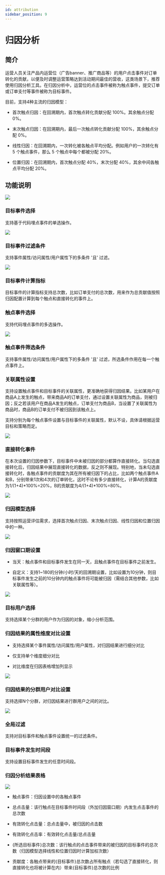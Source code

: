 ```yaml
---
id: attribution
sidebar_position: 9
---
```


# 归因分析

## 简介[](#jian-jie)

运营人员关注产品内运营位（广告banner、推广商品等）的用户点击事件对订单转化的贡献，以便及时调整运营策略达到活动期间最佳的营收，这类场景下，推荐使用归因分析工具。在归因分析中，运营位的点击事件被称为触点事件，提交订单或订单支付等事件被称为目标事件。

目前，支持4种主流的归因模型：

* 首次触点归因：在回溯期内，首次触点转化贡献分配 100%。其余触点分配 0%。
    
* 末次触点归因：在回溯期内，最后一次触点转化贡献分配 100%，其余触点分配 0%。
    
* 线性归因：在回溯期内，一次转化被各触点平均分配。例如用户的一次转化有 5 个触点事件，那么 5 个触点中每个都被分配 20%。
    
* 位置归因：在回溯期内，首次触点分配 40%，末次分配 40%，其余中间各触点平均分配 20%。
    

## 功能说明[](#gong-neng-shuo-ming)

![](/img/assets-M2qbZInaXgdm8kkNosp-Maup1f7wL-Wv1YktAUG-Mav8BRk0ZPK7RyMudtJimage.png)


### 目标事件选择[](#1-mu-biao-shi-jian-xuan-ze)

支持基于代码埋点事件的单选操作。

![](/img/assets-M2qbZInaXgdm8kkNosp-Mav9ENC428NY5Sm8ZUq-MavBKwamnQZ7iIo705vimage.png)


### 目标事件过滤条件[](#2-mu-biao-shi-jian-guo-lv-tiao-jian)

支持事件属性/访问属性/用户属性下的多条件 '且' 过滤。

![](/img/assets-M2qbZInaXgdm8kkNosp-MavCHgGVbJ-7NMUAx6g-MavDA3laRlNDcTDFG5Qimage.png)


### 目标事件计算指标[](#3-mu-biao-shi-jian-ji-suan-zhi-biao)

目标事件的计算指标支持总次数，比如订单支付的总次数，用来作为总贡献值按照归因配置计算到每个触点和直接转化的事件上。


### 触点事件选择[](#4-chu-dian-shi-jian-xuan-ze)

支持代码埋点事件的多选操作。

![](/img/assets-M2qbZInaXgdm8kkNosp-MavE3hfiPKdhtNSJyPq-MavFvceCW42Flioe6m0image.png)


### 触点事件筛选条件[](#5-chu-dian-shi-jian-shai-xuan-tiao-jian)

支持事件属性/访问属性/用户属性下的多条件 '且' 过滤，所选条件作用在每一个触点事件上。


### 关联属性设置[](#6-guan-lian-shu-xing-she-zhi)

支持设置触点事件和目标事件的关联属性，更准确地获得归因结果。比如某用户在商品A上发生的触点，带来商品A的订单支付，通过设置关联属性为商品，则被归因；反之若该用户在商品A发生的触点，订单支付为商品B，当设置了关联属性为商品时，商品B的订单支付不被归因到该触点上。

支持分别为每个触点事件设置与目标事件的关联属性，默认不设，具体请根据运营目标和策略而定。

![](/img/assets-M2qbZInaXgdm8kkNosp-MavE3hfiPKdhtNSJyPq-MavJ9PTKRuHaiHLYEScimage.png)


### 直接转化事件[](#7-zhi-jie-zhuan-hua-shi-jian)

在本次设置的归因参数下，目标事件中未被归因的部分都算作直接转化。当勾选直接转化后，归因结果中展现直接转化的数据，反之则不展现。特别地，当未勾选直接转化时，各触点事件的贡献度为其在所有被归因下的占比，比如两个触点事件A和B，分别带来1次和4次的订单转化，这时不论有多少直接转化，计算A的贡献度为1/(1+4)\*100%=20%，B的贡献度为4/(1+4)\*100%=80%。

![](/img/assets-M2qbZInaXgdm8kkNosp-Max7cunWvA0B7ZtP8eF-MaxbR8lizJE_gPs7K6vimage.png)


### 归因模型选择[](#8-gui-yin-mo-xing-xuan-ze)

支持按照运营评估需求，选择首次触点归因、末次触点归因、线性归因和位置归因中的一种。

![](/img/assets-M2qbZInaXgdm8kkNosp-Max7cunWvA0B7ZtP8eF-MaxbJC5JMiz57homjqyimage.png)


### 归因窗口期设置[](#9-gui-yin-chuang-kou-qi-she-zhi)

* 当天：触点事件和目标事件发生在同一天，且触点事件在目标事件之前发生。
    
* 自定义：支持1~180的分钟/小时/天的回溯期设置，比如设置为10分钟，则目标事件发生之前的10分钟内的触点事件将可能被归因（需结合其他参数，比如关联属性等）。
    
![](/img/assets-M2qbZInaXgdm8kkNosp-MavLx6oncTGFoMQvMSC-MavMEeHz_Nr5lWvm7HBimage.png)


### 目标用户选择[](#10-mu-biao-yong-hu-xuan-ze)

支持选择某个分群的用户作为归因的对象，缩小分析范围。


### 归因结果的属性维度对比设置[](#11-gui-yin-jie-guo-de-shu-xing-wei-du-dui-bi-she-zhi)

* 支持选择某个事件属性/访问属性/用户属性，对归因结果进行细分对比
    
* 仅支持单个维度细分对比
    
* 对比维度在归因表格增加列显示
    
![](/img/assets-M2qbZInaXgdm8kkNosp-Max7cunWvA0B7ZtP8eF-MaxaKeouu8A-zmv0wuzimage.png)


### 归因结果的分群用户对比设置[](#12-gui-yin-jie-guo-de-fen-qun-yong-hu-dui-bi-she-zhi)

支持选择N个分群，对归因结果进行群用户之间的对比。

![](/img/assets-M2qbZInaXgdm8kkNosp-Max7cunWvA0B7ZtP8eF-Maxc-IbxUX-h_X2l-x5image.png)


### 全局过滤[](#13-quan-ju-guo-lv)

支持对目标事件和触点事件设置统一的过滤条件。


### 目标事件发生时间段[](#14-mu-biao-shi-jian-fa-sheng-shi-jian-duan)

支持设置目标事件发生的任意时间段。


### 归因分析结果表格[](#15-gui-yin-fen-xi-jie-guo-biao-ge)

![](/img/assets-M2qbZInaXgdm8kkNosp-MauojUXFSlSVG3ixZ3d-MauouzERCWKPu-HcrK4image.png)

* 触点事件：归因设置中的各触点事件
    
* 总点击量：该行触点在目标事件时间段（外加归因窗口期）内发生点击事件的总次数
    
* 有效转化点击量：总点击量中，被归因的点击数
    
* 有效转化点击率：有效转化点击量/总点击量
    
* {所选目标事件}总次数：该行触点的点击事件带来的被归因的目标事件的总次数（归因模型选择线性和位置归因时计算加权次数）
    
* 贡献度：各触点带来的{目标事件}总次数占所有触点（若勾选了直接转化，则直接转化也将被计算在内）带来{目标事件}总次数的比例
